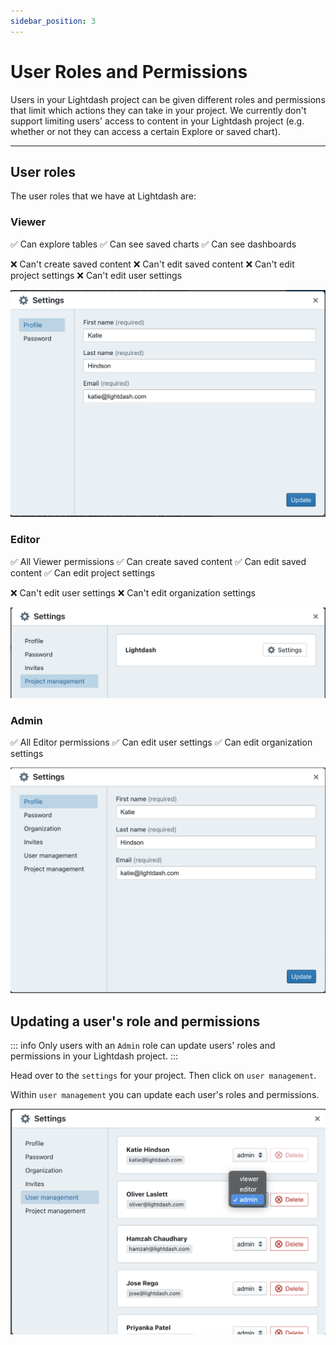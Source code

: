 ```yaml
---
sidebar_position: 3
---
```


# User Roles and Permissions

Users in your Lightdash project can be given different roles and permissions that limit which actions they can take in your project. We currently don't support limiting users' access to content in your Lightdash project (e.g. whether or not they can access a certain Explore or saved chart).

---

## User roles

The user roles that we have at Lightdash are:

### Viewer
✅ Can explore tables
✅ Can see saved charts
✅ Can see dashboards

❌ Can't create saved content
❌ Can't edit saved content
❌ Can't edit project settings
❌ Can't edit user settings

![screenshot-viewer-settings](./assets/screenshot-viewer-settings.png)

### Editor
✅ All Viewer permissions
✅ Can create saved content
✅ Can edit saved content
✅ Can edit project settings

❌ Can't edit user settings
❌ Can't edit organization settings

![screenshot-editor-settings](./assets/screenshot-editor-settings.png)

### Admin
✅ All Editor permissions
✅ Can edit user settings
✅ Can edit organization settings

![screenshot-admin-settings](./assets/screenshot-admin-settings.png)

## Updating a user's role and permissions

::: info
Only users with an `Admin` role can update users' roles and permissions in your Lightdash project.
:::

Head over to the `settings` for your project. Then click on `user management`.

Within `user management` you can update each user's roles and permissions.

![screenshot-user-management](./assets/screenshot-user-management.png)
